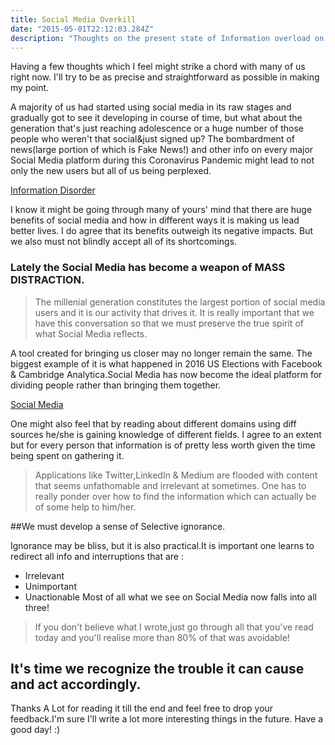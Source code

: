 ```yaml
---
title: Social Media Overkill
date: "2015-05-01T22:12:03.284Z"
description: "Thoughts on the present state of Information overload on Social Media platforms."
---
```


Having a few thoughts which I feel might strike a chord with many of us right now.
I'll try to be as precise and straightforward as possible in making my point.

A majority of us had started using social media in its raw stages and gradually got to see it developing in course of time, but what about the generation that's just reaching adolescence or a huge number of those people who weren't that social&just signed up?
The bombardment of news(large portion of which is Fake News!) and other info on every major Social Media platform during this Coronavirus Pandemic might lead to not only the new users but all of us being perplexed.

[Information Disorder](./fakenews.png)

I know it might be going through many of yours' mind that there are huge benefits of social media and how in different ways it is making us lead better lives. I do agree that its benefits outweigh its negative impacts. But we also must not blindly accept all of its shortcomings.

### Lately the Social Media has become a weapon of MASS DISTRACTION.

> The millenial generation constitutes the largest portion of social media users and it is our activity that drives it.
> It is really important that we have this conversation so that we must preserve the true spirit of what Social Media reflects.

A tool created for bringing us closer may no longer remain the same.
The biggest example of it is what happened in 2016 US Elections with Facebook & Cambridge Analytica.Social Media has now become the ideal platform for dividing people rather than bringing them together.

[Social Media](./Socialmedia.jpg)

One might also feel that by reading about different domains using diff sources he/she is gaining knowledge of different fields.
I agree to an extent but for every person that information is of pretty less worth given the time being spent on gathering it.

> Applications like Twitter,LinkedIn & Medium are flooded with content that seems unfathomable and irrelevant at sometimes.
> One has to really ponder over how to find the information which can actually be of some help to him/her.

##We must develop a sense of Selective ignorance.

Ignorance may be bliss, but it is also practical.It is important one learns to redirect all info and interruptions that are :

- Irrelevant
- Unimportant
- Unactionable
  Most of all what we see on Social Media now falls into all three!

> If you don't believe what I wrote,just go through all that you've read today and you'll realise more than 80% of that was avoidable!

## It's time we recognize the trouble it can cause and act accordingly.

Thanks A Lot for reading it till the end and feel free to drop your feedback.I'm sure I'll write a lot more interesting things in the future. Have a good day! :)
